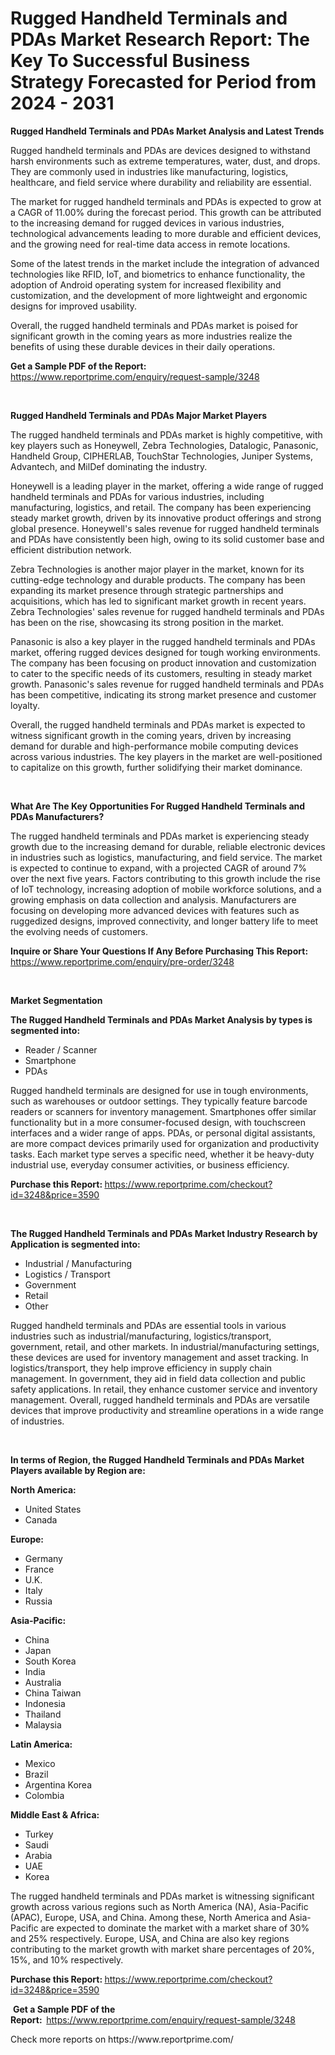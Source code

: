 <p><h1>Rugged Handheld Terminals and PDAs Market Research Report: The Key To Successful Business Strategy Forecasted for Period from 2024 - 2031</h1></p><p><strong>Rugged Handheld Terminals and PDAs Market Analysis and Latest Trends</strong></p>
<p><p>Rugged handheld terminals and PDAs are devices designed to withstand harsh environments such as extreme temperatures, water, dust, and drops. They are commonly used in industries like manufacturing, logistics, healthcare, and field service where durability and reliability are essential.</p><p>The market for rugged handheld terminals and PDAs is expected to grow at a CAGR of 11.00% during the forecast period. This growth can be attributed to the increasing demand for rugged devices in various industries, technological advancements leading to more durable and efficient devices, and the growing need for real-time data access in remote locations.</p><p>Some of the latest trends in the market include the integration of advanced technologies like RFID, IoT, and biometrics to enhance functionality, the adoption of Android operating system for increased flexibility and customization, and the development of more lightweight and ergonomic designs for improved usability.</p><p>Overall, the rugged handheld terminals and PDAs market is poised for significant growth in the coming years as more industries realize the benefits of using these durable devices in their daily operations.</p></p>
<p><strong>Get a Sample PDF of the Report:&nbsp;</strong> <a href="https://www.reportprime.com/enquiry/request-sample/3248">https://www.reportprime.com/enquiry/request-sample/3248</a></p>
<p>&nbsp;</p>
<p><strong>Rugged Handheld Terminals and PDAs Major Market Players</strong></p>
<p><p>The rugged handheld terminals and PDAs market is highly competitive, with key players such as Honeywell, Zebra Technologies, Datalogic, Panasonic, Handheld Group, CIPHERLAB, TouchStar Technologies, Juniper Systems, Advantech, and MilDef dominating the industry.</p><p>Honeywell is a leading player in the market, offering a wide range of rugged handheld terminals and PDAs for various industries, including manufacturing, logistics, and retail. The company has been experiencing steady market growth, driven by its innovative product offerings and strong global presence. Honeywell's sales revenue for rugged handheld terminals and PDAs have consistently been high, owing to its solid customer base and efficient distribution network.</p><p>Zebra Technologies is another major player in the market, known for its cutting-edge technology and durable products. The company has been expanding its market presence through strategic partnerships and acquisitions, which has led to significant market growth in recent years. Zebra Technologies' sales revenue for rugged handheld terminals and PDAs has been on the rise, showcasing its strong position in the market.</p><p>Panasonic is also a key player in the rugged handheld terminals and PDAs market, offering rugged devices designed for tough working environments. The company has been focusing on product innovation and customization to cater to the specific needs of its customers, resulting in steady market growth. Panasonic's sales revenue for rugged handheld terminals and PDAs has been competitive, indicating its strong market presence and customer loyalty.</p><p>Overall, the rugged handheld terminals and PDAs market is expected to witness significant growth in the coming years, driven by increasing demand for durable and high-performance mobile computing devices across various industries. The key players in the market are well-positioned to capitalize on this growth, further solidifying their market dominance.</p></p>
<p>&nbsp;</p>
<p><strong>What Are The Key Opportunities For Rugged Handheld Terminals and PDAs Manufacturers?</strong></p>
<p><p>The rugged handheld terminals and PDAs market is experiencing steady growth due to the increasing demand for durable, reliable electronic devices in industries such as logistics, manufacturing, and field service. The market is expected to continue to expand, with a projected CAGR of around 7% over the next five years. Factors contributing to this growth include the rise of IoT technology, increasing adoption of mobile workforce solutions, and a growing emphasis on data collection and analysis. Manufacturers are focusing on developing more advanced devices with features such as ruggedized designs, improved connectivity, and longer battery life to meet the evolving needs of customers.</p></p>
<p><strong>Inquire or Share Your Questions If Any Before Purchasing This Report:</strong> <a href="https://www.reportprime.com/enquiry/pre-order/3248">https://www.reportprime.com/enquiry/pre-order/3248</a></p>
<p>&nbsp;</p>
<p><strong>Market Segmentation</strong></p>
<p><strong>The Rugged Handheld Terminals and PDAs Market Analysis by types is segmented into:</strong></p>
<p><ul><li>Reader / Scanner</li><li>Smartphone</li><li>PDAs</li></ul></p>
<p><p>Rugged handheld terminals are designed for use in tough environments, such as warehouses or outdoor settings. They typically feature barcode readers or scanners for inventory management. Smartphones offer similar functionality but in a more consumer-focused design, with touchscreen interfaces and a wider range of apps. PDAs, or personal digital assistants, are more compact devices primarily used for organization and productivity tasks. Each market type serves a specific need, whether it be heavy-duty industrial use, everyday consumer activities, or business efficiency.</p></p>
<p><strong>Purchase this Report:&nbsp;</strong><a href="https://www.reportprime.com/checkout?id=3248&price=3590">https://www.reportprime.com/checkout?id=3248&price=3590</a></p>
<p>&nbsp;</p>
<p><strong>The Rugged Handheld Terminals and PDAs Market Industry Research by Application is segmented into:</strong></p>
<p><ul><li>Industrial / Manufacturing</li><li>Logistics / Transport</li><li>Government</li><li>Retail</li><li>Other</li></ul></p>
<p><p>Rugged handheld terminals and PDAs are essential tools in various industries such as industrial/manufacturing, logistics/transport, government, retail, and other markets. In industrial/manufacturing settings, these devices are used for inventory management and asset tracking. In logistics/transport, they help improve efficiency in supply chain management. In government, they aid in field data collection and public safety applications. In retail, they enhance customer service and inventory management. Overall, rugged handheld terminals and PDAs are versatile devices that improve productivity and streamline operations in a wide range of industries.</p></p>
<p>&nbsp;</p>
<p><strong>In terms of Region, the Rugged Handheld Terminals and PDAs Market Players available by Region are:</strong></p>
<p>
    <p> <strong> North America: </strong>
        <ul>
            <li>United States</li>
            <li>Canada</li>
        </ul>
        </p> 
    <p> <strong> Europe: </strong>
        <ul>
            <li>Germany</li>
            <li>France</li>
            <li>U.K.</li>
            <li>Italy</li>
            <li>Russia</li>
        </ul>
        </p> 
    <p> <strong> Asia-Pacific: </strong>
        <ul>
            <li>China</li>
            <li>Japan</li>
            <li>South Korea</li>
            <li>India</li>
            <li>Australia</li>
            <li>China Taiwan</li>
            <li>Indonesia</li>
            <li>Thailand</li>
            <li>Malaysia</li>
        </ul>
        </p> 
    <p> <strong> Latin America: </strong>
        <ul>
            <li>Mexico</li>
            <li>Brazil</li>
            <li>Argentina Korea</li>
            <li>Colombia</li>
        </ul>
        </p> 
    <p> <strong> Middle East & Africa: </strong>
        <ul>
            <li>Turkey</li>
            <li>Saudi</li>
            <li>Arabia</li>
            <li>UAE</li>
            <li>Korea</li>
        </ul>
    </p>
    </p>
<p><p>The rugged handheld terminals and PDAs market is witnessing significant growth across various regions such as North America (NA), Asia-Pacific (APAC), Europe, USA, and China. Among these, North America and Asia-Pacific are expected to dominate the market with a market share of 30% and 25% respectively. Europe, USA, and China are also key regions contributing to the market growth with market share percentages of 20%, 15%, and 10% respectively.</p></p>
<p><strong>Purchase this Report: </strong><a href="https://www.reportprime.com/checkout?id=3248&price=3590">https://www.reportprime.com/checkout?id=3248&price=3590</a></p>
<p>&nbsp;<strong>Get a Sample PDF of the Report:&nbsp;&nbsp;</strong><a href="https://www.reportprime.com/enquiry/request-sample/3248">https://www.reportprime.com/enquiry/request-sample/3248</a></p>
<p><strong></strong></p>
<p>Check more reports on https://www.reportprime.com/</p>